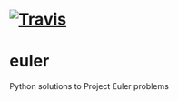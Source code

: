 # [![Travis](https://travis-ci.org/henry808/euler.svg?branch=023)](https://travis-ci.org/henry808/euler.svg?branch=023)
# euler
Python solutions to Project Euler problems
